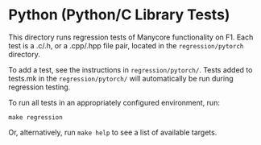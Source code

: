 # Python (Python/C Library Tests)

This directory runs regression tests of Manycore
functionality on F1. Each test is a .c/.h, or a .cpp/.hpp file pair,
located in the `regression/pytorch` directory.

To add a test, see the instructions in `regression/pytorch/`. Tests
added to tests.mk in the `regression/pytorch/` will automatically
be run during regression testing.

To run all tests in an appropriately configured environment, run:

```make regression``` 

Or, alternatively, run `make help` to see a list of available targets.
